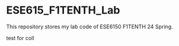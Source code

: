 # ESE615_F1TENTH_Lab

This repository stores my lab code of ESE6150 F1TENTH 24 Spring.

test for coll
